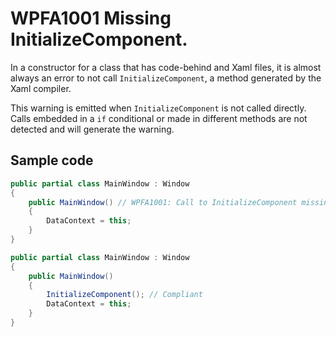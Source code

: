 # WPFA1001 Missing InitializeComponent.

In a constructor for a class that has code-behind and Xaml files, it is almost always an error to not call `InitializeComponent`, a method generated by the Xaml compiler.

This warning is emitted when `InitializeComponent` is not called directly. Calls embedded in a `if` conditional or made in different methods are not detected and will generate the warning.

## Sample code

```cs
public partial class MainWindow : Window
{
    public MainWindow() // WPFA1001: Call to InitializeComponent missing in 'MainWindow'
    {
        DataContext = this;
    }
}
```

```cs
public partial class MainWindow : Window
{
    public MainWindow()
    {
        InitializeComponent(); // Compliant
        DataContext = this;
    }
}
```
